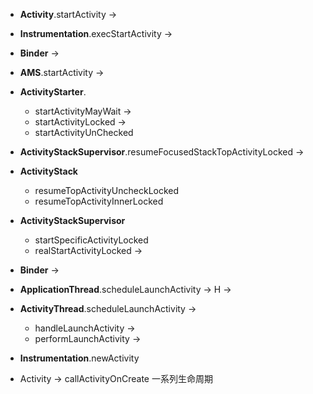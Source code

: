 * **Activity**.startActivity ->
* **Instrumentation**.execStartActivity ->
* **Binder** -> 
* **AMS**.startActivity ->
* **ActivityStarter**.
    * startActivityMayWait ->
    * startActivityLocked ->
    * startActivityUnChecked

* **ActivityStackSupervisor**.resumeFocusedStackTopActivityLocked ->
* **ActivityStack**
    * resumeTopActivityUncheckLocked 
    * resumeTopActivityInnerLocked 
* **ActivityStackSupervisor**
   * startSpecificActivityLocked 
   * realStartActivityLocked -> 
* **Binder** ->
* **ApplicationThread**.scheduleLaunchActivity -> H ->
* **ActivityThread**.scheduleLaunchActivity ->
  * handleLaunchActivity ->
  * performLaunchActivity ->
* **Instrumentation**.newActivity
* Activity -> callActivityOnCreate 一系列生命周期